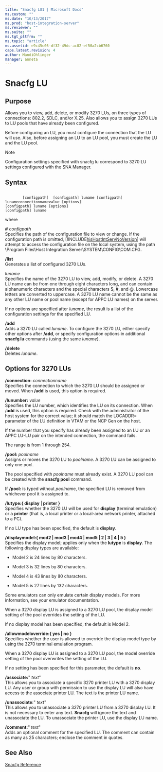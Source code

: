 ```yaml
---
title: "Snacfg LU1 | Microsoft Docs"
ms.custom: ""
ms.date: "10/13/2017"
ms.prod: "host-integration-server"
ms.reviewer: ""
ms.suite: ""
ms.tgt_pltfrm: ""
ms.topic: "article"
ms.assetid: e9c45c05-df32-49dc-ac02-ef50a2cb6760
caps.latest.revision: 4
author: MandiOhlinger
manager: anneta
---
```

# Snacfg LU
## Purpose  
 Allows you to view, add, delete, or modify 3270 LUs, on three types of connections: 802.2, SDLC, and/or X.25. Also allows you to assign 3270 LUs to LU pools that have already been configured.  
  
 Before configuring an LU, you must configure the connection that the LU will use. Also, before assigning an LU to an LU pool, you must create the LU and the LU pool.  
  
> [!NOTE]
>  Configuration settings specified with snacfg lu correspond to 3270 LU settings configured with the SNA Manager.  
  
## Syntax  
  
```  
  
        [configpath]  [configpath] luname [configpath] lunameconnectionnamevalue [options]  
[configpath] luname [options]  
[configpath] luname  
```  
  
 where  
  
 **#** *configpath*  
 Specifies the path of the configuration file to view or change. If the configuration path is omitted, [!INCLUDE[hisHostIntServNoVersion](../core/includes/hishostintservnoversion-md.md)] will attempt to access the configuration file on the local system, using the path \Program Files\Host Integration Server\SYSTEM\CONFIG\COM.CFG.  
  
 **/list**  
 Generates a list of configured 3270 LUs.  
  
 *luname*  
 Specifies the name of the 3270 LU to view, add, modify, or delete. A 3270 LU name can be from one through eight characters long, and can contain alphanumeric characters and the special characters $, #, and @. Lowercase letters are converted to uppercase. A 3270 LU name cannot be the same as any other LU name or pool name (except for APPC LU names) on the server.  
  
 If no options are specified after *luname,* the result is a list of the configuration settings for the specified LU.  
  
 **/add**  
 Adds a 3270 LU called *luname*. To configure the 3270 LU, either specify other options after **/add**, or specify configuration options in additional **snacfg lu** commands (using the same *luname*).  
  
 **/delete**  
 Deletes *luname*.  
  
## Options for 3270 LUs  
 **/connection:** *connectionname*  
 Specifies the connection to which the 3270 LU should be assigned or moved. When **/add** is used, this option is required.  
  
 **/lunumber:** *value*  
 Specifies the LU number, which identifies the LU on its connection. When /**add** is used, this option is required. Check with the administrator of the host system for the correct value; it should match the LOCADDR= parameter of the LU definition in VTAM or the NCP Gen on the host.  
  
 If the number that you specify has already been assigned to an LU or an APPC LU-LU pair on the intended connection, the command fails.  
  
 The range is from 1 through 254.  
  
 **/pool:** *poolname*  
 Assigns or moves the 3270 LU to *poolname*. A 3270 LU can be assigned to only one pool.  
  
 The pool specified with *poolname* must already exist. A 3270 LU pool can be created with the **snacfg pool** command.  
  
 If **/pool:** is typed without *poolnam*e, the specified LU is removed from whichever pool it is assigned to.  
  
 **/lutype:{ display &#124; printer }**  
 Specifies whether the 3270 LU will be used for **display** (terminal emulation) or a **printer** (that is, a local printer or a local-area network printer, attached to a PC).  
  
 If no LU type has been specified, the default is **display**.  
  
 **/displaymodel:{ mod2 &#124; mod3 &#124; mod4 &#124; mod5 &#124; 2 &#124; 3 &#124; 4 &#124; 5 }**  
 Specifies the display model; applies only when the **lutype** is **display**. The following display types are available:  
  
-   Model 2 is 24 lines by 80 characters.  
  
-   Model 3 is 32 lines by 80 characters.  
  
-   Model 4 is 43 lines by 80 characters.  
  
-   Model 5 is 27 lines by 132 characters.  
  
 Some emulators can only emulate certain display models. For more information, see your emulator documentation.  
  
 When a 3270 display LU is assigned to a 3270 LU pool, the display model setting of the pool overrides the setting of the LU.  
  
 If no display model has been specified, the default is Model 2.  
  
 **/allowmodeloverride:{ yes &#124; no }**  
 Specifies whether the user is allowed to override the display model type by using the 3270 terminal emulation program.  
  
 When a 3270 display LU is assigned to a 3270 LU pool, the model override setting of the pool overwrites the setting of the LU.  
  
 If no setting has been specified for this parameter, the default is **no**.  
  
 **/associate:**" *text*"  
 This allows you to associate a specific 3270 printer LU with a 3270 display LU. Any user or group with permission to use the display LU will also have access to the associate printer LU. The text is the printer LU name.  
  
 **/unassociate:**" *text*"  
 This allows you to unassociate a 3270 printer LU from a 3270 display LU. It is not necessary to enter any text. **Snacfg** will ignore the text and unassociate the LU. To unassociate the printer LU, use the display LU name.  
  
 **/comment:**" *text*"  
 Adds an optional comment for the specified LU. The comment can contain as many as 25 characters; enclose the comment in quotes.  
  
## See Also  
 [Snacfg Reference](../core/snacfg-reference.md)